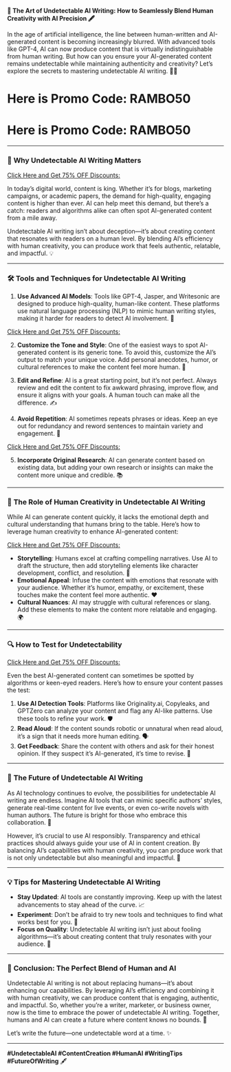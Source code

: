 **🌟 The Art of Undetectable AI Writing: How to Seamlessly Blend Human Creativity with AI Precision 🖋️**  

In the age of artificial intelligence, the line between human-written and AI-generated content is becoming increasingly blurred. With advanced tools like GPT-4, AI can now produce content that is virtually indistinguishable from human writing. But how can you ensure your AI-generated content remains undetectable while maintaining authenticity and creativity? Let’s explore the secrets to mastering undetectable AI writing. 🕵️‍♂️  

# Here is Promo Code: RAMBO50
# Here is Promo Code: RAMBO50

---

### 🎯 **Why Undetectable AI Writing Matters**  

[Click Here and Get 75% OFF Discounts:](https://undetectable.ai?_by=u1evb)

In today’s digital world, content is king. Whether it’s for blogs, marketing campaigns, or academic papers, the demand for high-quality, engaging content is higher than ever. AI can help meet this demand, but there’s a catch: readers and algorithms alike can often spot AI-generated content from a mile away.  

Undetectable AI writing isn’t about deception—it’s about creating content that resonates with readers on a human level. By blending AI’s efficiency with human creativity, you can produce work that feels authentic, relatable, and impactful. 💡  

---

### 🛠️ **Tools and Techniques for Undetectable AI Writing**  
1. **Use Advanced AI Models**: Tools like GPT-4, Jasper, and Writesonic are designed to produce high-quality, human-like content. These platforms use natural language processing (NLP) to mimic human writing styles, making it harder for readers to detect AI involvement. 🤖

[Click Here and Get 75% OFF Discounts:](https://undetectable.ai?_by=u1evb)

2. **Customize the Tone and Style**: One of the easiest ways to spot AI-generated content is its generic tone. To avoid this, customize the AI’s output to match your unique voice. Add personal anecdotes, humor, or cultural references to make the content feel more human. 🎨  

3. **Edit and Refine**: AI is a great starting point, but it’s not perfect. Always review and edit the content to fix awkward phrasing, improve flow, and ensure it aligns with your goals. A human touch can make all the difference. ✍️  

4. **Avoid Repetition**: AI sometimes repeats phrases or ideas. Keep an eye out for redundancy and reword sentences to maintain variety and engagement. 🔄

[Click Here and Get 75% OFF Discounts:](https://undetectable.ai?_by=u1evb)

5. **Incorporate Original Research**: AI can generate content based on existing data, but adding your own research or insights can make the content more unique and credible. 📚  

---

### 🧠 **The Role of Human Creativity in Undetectable AI Writing**  
While AI can generate content quickly, it lacks the emotional depth and cultural understanding that humans bring to the table. Here’s how to leverage human creativity to enhance AI-generated content:  

[Click Here and Get 75% OFF Discounts:](https://undetectable.ai?_by=u1evb)

- **Storytelling**: Humans excel at crafting compelling narratives. Use AI to draft the structure, then add storytelling elements like character development, conflict, and resolution. 📖  
- **Emotional Appeal**: Infuse the content with emotions that resonate with your audience. Whether it’s humor, empathy, or excitement, these touches make the content feel more authentic. ❤️  
- **Cultural Nuances**: AI may struggle with cultural references or slang. Add these elements to make the content more relatable and engaging. 🌍  

---

### 🔍 **How to Test for Undetectability**  

[Click Here and Get 75% OFF Discounts:](https://undetectable.ai?_by=u1evb)

Even the best AI-generated content can sometimes be spotted by algorithms or keen-eyed readers. Here’s how to ensure your content passes the test:  

1. **Use AI Detection Tools**: Platforms like Originality.ai, Copyleaks, and GPTZero can analyze your content and flag any AI-like patterns. Use these tools to refine your work. 🛡️  
2. **Read Aloud**: If the content sounds robotic or unnatural when read aloud, it’s a sign that it needs more human editing. 🗣️  
3. **Get Feedback**: Share the content with others and ask for their honest opinion. If they suspect it’s AI-generated, it’s time to revise. 👥  

---

### 🚀 **The Future of Undetectable AI Writing**  
As AI technology continues to evolve, the possibilities for undetectable AI writing are endless. Imagine AI tools that can mimic specific authors’ styles, generate real-time content for live events, or even co-write novels with human authors. The future is bright for those who embrace this collaboration. 🌈  

However, it’s crucial to use AI responsibly. Transparency and ethical practices should always guide your use of AI in content creation. By balancing AI’s capabilities with human creativity, you can produce work that is not only undetectable but also meaningful and impactful. 🌟  

---

### 💡 **Tips for Mastering Undetectable AI Writing**  
- **Stay Updated**: AI tools are constantly improving. Keep up with the latest advancements to stay ahead of the curve. 📈  
- **Experiment**: Don’t be afraid to try new tools and techniques to find what works best for you. 🧪  
- **Focus on Quality**: Undetectable AI writing isn’t just about fooling algorithms—it’s about creating content that truly resonates with your audience. 🎯  

---

### 🌟 **Conclusion: The Perfect Blend of Human and AI**  
Undetectable AI writing is not about replacing humans—it’s about enhancing our capabilities. By leveraging AI’s efficiency and combining it with human creativity, we can produce content that is engaging, authentic, and impactful. So, whether you’re a writer, marketer, or business owner, now is the time to embrace the power of undetectable AI writing. Together, humans and AI can create a future where content knows no bounds. 🚀  

Let’s write the future—one undetectable word at a time. ✨  

---

**#UndetectableAI #ContentCreation #HumanAI #WritingTips #FutureOfWriting** 🖋️
